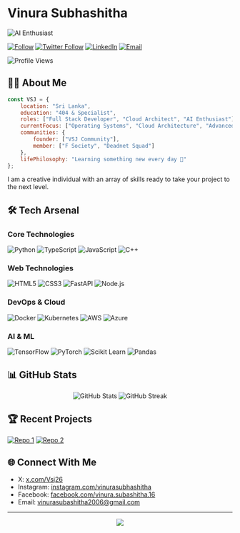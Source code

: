 # Vinura Subhashitha 

![AI Enthusiast](https://img.shields.io/badge/AI-Enthusiast-blue?style=for-the-badge)

[![Follow](https://img.shields.io/github/followers/yourusername?label=Follow&style=social)](https://github.com/yourusername)
[![Twitter Follow](https://img.shields.io/twitter/follow/yourusername?style=social)](https://twitter.com/yourusername)
[![LinkedIn](https://img.shields.io/badge/LinkedIn-Connect-blue?style=flat&logo=linkedin)](https://linkedin.com/in/yourusername)
[![Email](https://img.shields.io/badge/Email-Contact-red?style=flat&logo=gmail)](mailto:your.email@example.com)

![Profile Views](https://komarev.com/ghpvc/?username=yourusername&color=brightgreen&style=flat)

## 👨‍💻 About Me

```javascript
const VSJ = {
    location: "Sri Lanka",
    education: "404 & Specialist",
    roles: ["Full Stack Developer", "Cloud Architect", "AI Enthusiast"],
    currentFocus: ["Operating Systems", "Cloud Architecture", "Advanced System Design"],
    communities: {
        founder: ["VSJ Community"],
        member: ["F Society", "Deadnet Squad"]
    },
    lifePhilosophy: "Learning something new every day 📝"
};
```

I am a creative individual with an array of skills ready to take your project to the next level.

## 🛠️ Tech Arsenal

### Core Technologies
![Python](https://img.shields.io/badge/Python-3776AB?style=for-the-badge&logo=python&logoColor=white)
![TypeScript](https://img.shields.io/badge/TypeScript-007ACC?style=for-the-badge&logo=typescript&logoColor=white)
![JavaScript](https://img.shields.io/badge/JavaScript-F7DF1E?style=for-the-badge&logo=javascript&logoColor=black)
![C++](https://img.shields.io/badge/C++-00599C?style=for-the-badge&logo=cplusplus&logoColor=white)

### Web Technologies
![HTML5](https://img.shields.io/badge/HTML5-E34F26?style=for-the-badge&logo=html5&logoColor=white)
![CSS3](https://img.shields.io/badge/CSS3-1572B6?style=for-the-badge&logo=css3&logoColor=white)
![FastAPI](https://img.shields.io/badge/FastAPI-009688?style=for-the-badge&logo=fastapi&logoColor=white)
![Node.js](https://img.shields.io/badge/Node.js-339933?style=for-the-badge&logo=nodedotjs&logoColor=white)

### DevOps & Cloud
![Docker](https://img.shields.io/badge/Docker-2496ED?style=for-the-badge&logo=docker&logoColor=white)
![Kubernetes](https://img.shields.io/badge/Kubernetes-326CE5?style=for-the-badge&logo=kubernetes&logoColor=white)
![AWS](https://img.shields.io/badge/AWS-232F3E?style=for-the-badge&logo=amazon-aws&logoColor=white)
![Azure](https://img.shields.io/badge/Azure-0078D4?style=for-the-badge&logo=microsoftazure&logoColor=white)

### AI & ML
![TensorFlow](https://img.shields.io/badge/TensorFlow-FF6F00?style=for-the-badge&logo=tensorflow&logoColor=white)
![PyTorch](https://img.shields.io/badge/PyTorch-EE4C2C?style=for-the-badge&logo=pytorch&logoColor=white)
![Scikit Learn](https://img.shields.io/badge/Scikit_Learn-F7931E?style=for-the-badge&logo=scikit-learn&logoColor=white)
![Pandas](https://img.shields.io/badge/Pandas-150458?style=for-the-badge&logo=pandas&logoColor=white)

## 📊 GitHub Stats

<div align="center">
  <img src="https://github-readme-stats.vercel.app/api?username=yourusername&show_icons=true&theme=github_dark&hide_border=true" alt="GitHub Stats" />
  <img src="https://github-readme-streak-stats.herokuapp.com/?user=yourusername&theme=github-dark&hide_border=true" alt="GitHub Streak" />
</div>

## 🏆 Recent Projects

[![Repo 1](https://github-readme-stats.vercel.app/api/pin/?username=yourusername&repo=repository1&theme=github_dark&hide_border=true)](https://github.com/yourusername/repository1)
[![Repo 2](https://github-readme-stats.vercel.app/api/pin/?username=yourusername&repo=repository2&theme=github_dark&hide_border=true)](https://github.com/yourusername/repository2)

## 🌐 Connect With Me

-  X: [x.com/Vsj26](https://x.com/Vsj26)
-  Instagram: [instagram.com/vinurasubhashitha](https://www.instagram.com/vinurasubhashitha)
-  Facebook: [facebook.com/vinura.subashitha.16](https://www.facebook.com/vinura.subashitha.16)
-  Email: [vinurasubashitha2006@gmail.com](vinurasubashitha2006@gmail.com)

---

<div align="center">
  <img src="https://capsule-render.vercel.app/api?type=waving&color=gradient&height=100&section=footer" />
</div>
